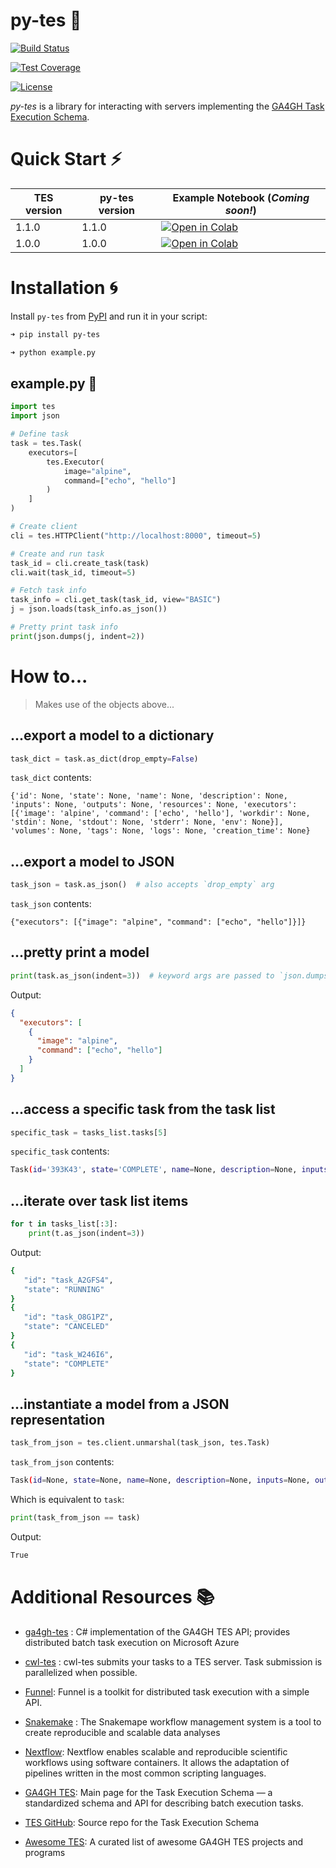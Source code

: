 # py-tes 🐍

[![Build Status][build-badge]][build]

[![Test Coverage][coverage-badge]][coverage]

[![License](https://img.shields.io/badge/License-MIT-yellow.svg)](https://opensource.org/licenses/MIT)

[build-badge]: https://img.shields.io/github/actions/workflow/status/ohsu-comp-bio/py-tes/tests.yml?logo=github
[build]: https://github.com/ohsu-comp-bio/py-tes/actions
[coverage-badge]: https://coveralls.io/repos/github/ohsu-comp-bio/py-tes/badge.svg?branch=master
[coverage]: https://coveralls.io/github/ohsu-comp-bio/py-tes?branch=master
[license-badge]: https://img.shields.io/badge/License-MIT-yellow.svg
[license]: https://opensource.org/licenses/MIT

_py-tes_ is a library for interacting with servers implementing the
[GA4GH Task Execution
Schema](https://github.com/ga4gh/task-execution-schemas).

# Quick Start ⚡

| TES version | py-tes version | Example Notebook (*Coming soon!*)             |
|-------------|----------------|-----------------------------------------------|
| 1.1.0       | 1.1.0          | [![Open in Colab][colab-badge]][colab-v1.1.0] |
| 1.0.0       | 1.0.0          | [![Open in Colab][colab-badge]][colab-v1.0.0] |

[colab-badge]: https://colab.research.google.com/assets/colab-badge.svg
[colab-v1.1.0]: https://colab.research.google.com/github/ohsu-comp-bio/py-tes/blob/develop/examples/v1_1_0.ipynb
[colab-v1.0.0]: https://colab.research.google.com/github/ohsu-comp-bio/py-tes/blob/develop/examples/v1_0_0.ipynb

# Installation 🌀

Install `py-tes` from [PyPI](https://pypi.org/project/py-tes/) and run it in your script:

```sh
➜ pip install py-tes

➜ python example.py
```

## example.py 🐍

```py
import tes
import json

# Define task
task = tes.Task(
    executors=[
        tes.Executor(
            image="alpine",
            command=["echo", "hello"]
        )
    ]
)

# Create client
cli = tes.HTTPClient("http://localhost:8000", timeout=5)

# Create and run task
task_id = cli.create_task(task)
cli.wait(task_id, timeout=5)

# Fetch task info
task_info = cli.get_task(task_id, view="BASIC")
j = json.loads(task_info.as_json())

# Pretty print task info
print(json.dumps(j, indent=2))
```

# How to...

> Makes use of the objects above...

## ...export a model to a dictionary

```python
task_dict = task.as_dict(drop_empty=False)
```

`task_dict` contents:

```console
{'id': None, 'state': None, 'name': None, 'description': None, 'inputs': None, 'outputs': None, 'resources': None, 'executors': [{'image': 'alpine', 'command': ['echo', 'hello'], 'workdir': None, 'stdin': None, 'stdout': None, 'stderr': None, 'env': None}], 'volumes': None, 'tags': None, 'logs': None, 'creation_time': None}
```

## ...export a model to JSON

```python
task_json = task.as_json()  # also accepts `drop_empty` arg
```

`task_json` contents:

```console
{"executors": [{"image": "alpine", "command": ["echo", "hello"]}]}
```

## ...pretty print a model

```python
print(task.as_json(indent=3))  # keyword args are passed to `json.dumps()`
```

Output:

```json
{
  "executors": [
    {
      "image": "alpine",
      "command": ["echo", "hello"]
    }
  ]
}
```

## ...access a specific task from the task list

```py
specific_task = tasks_list.tasks[5]
```

`specific_task` contents:

```sh
Task(id='393K43', state='COMPLETE', name=None, description=None, inputs=None, outputs=None, resources=None, executors=None, volumes=None, tags=None, logs=None, creation_time=None)
```

## ...iterate over task list items

```py
for t in tasks_list[:3]:
    print(t.as_json(indent=3))
```

Output:

```sh
{
   "id": "task_A2GFS4",
   "state": "RUNNING"
}
{
   "id": "task_O8G1PZ",
   "state": "CANCELED"
}
{
   "id": "task_W246I6",
   "state": "COMPLETE"
}
```

## ...instantiate a model from a JSON representation

```py
task_from_json = tes.client.unmarshal(task_json, tes.Task)
```

`task_from_json` contents:

```sh
Task(id=None, state=None, name=None, description=None, inputs=None, outputs=None, resources=None, executors=[Executor(image='alpine', command=['echo', 'hello'], workdir=None, stdin=None, stdout=None, stderr=None, env=None)], volumes=None, tags=None, logs=None, creation_time=None)
```

Which is equivalent to `task`:

```py
print(task_from_json == task)
```

Output:

```sh
True
```

# Additional Resources 📚

- [ga4gh-tes](https://github.com/microsoft/ga4gh-tes) : C# implementation of the GA4GH TES API; provides distributed batch task execution on Microsoft Azure

- [cwl-tes](https://github.com/ohsu-comp-bio/cwl-tes) : cwl-tes submits your tasks to a TES server. Task submission is parallelized when possible.

- [Funnel](https://ohsu-comp-bio.github.io/funnel/): Funnel is a toolkit for distributed task execution with a simple API.

- [Snakemake](https://snakemake.github.io/) : The Snakemape workflow management system is a tool to create reproducible and scalable data analyses

- [Nextflow](https://www.nextflow.io/): Nextflow enables scalable and reproducible scientific workflows using software containers. It allows the adaptation of pipelines written in the most common scripting languages.

- [GA4GH TES](https://www.ga4gh.org/product/task-execution-service-tes/): Main page for the Task Execution Schema — a standardized schema and API for describing batch execution tasks.

- [TES GitHub](https://github.com/ga4gh/task-execution-schemas): Source repo for the Task Execution Schema

- [Awesome TES](https://github.com/ohsu-comp-bio/awesome-tes): A curated list of awesome GA4GH TES projects and programs

